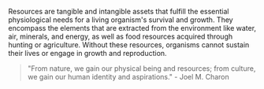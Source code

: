 

Resources are tangible and intangible assets that fulfill the essential physiological needs for a living organism's survival and growth. They encompass the elements that are extracted from the environment like water, air, minerals, and energy, as well as food resources acquired through hunting or agriculture. Without these resources, organisms cannot sustain their lives or engage in growth and reproduction.

> "From nature, we gain our physical being and resources; from culture, we gain our human identity and aspirations." - Joel M. Charon

